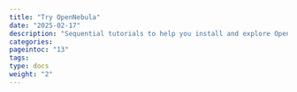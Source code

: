```yaml
---
title: "Try OpenNebula"
date: "2025-02-17"
description: "Sequential tutorials to help you install and explore OpenNebula in just a few minutes. Whether you’re evaluating the platform, testing key features, or preparing for a future production deployment, these guides will help you get started quickly and efficiently"
categories:
pageintoc: "13"
tags:
type: docs
weight: "2"
---
```


<!-- try_opennebula: -->

<!--# Try OpenNebula with miniONE -->
